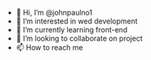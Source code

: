 - 👋 Hi, I’m @johnpaulno1
- 👀 I’m interested in wed development
- 🌱 I’m currently learning front-end 
- 💞️ I’m looking to collaborate on project
- 📫 How to reach me 

<!---
johnpaulno1/johnpaulno1 is a ✨ special ✨ repository because its `README.md` (this file) appears on your GitHub profile.
You can click the Preview link to take a look at your changes.
--->
